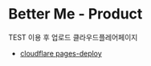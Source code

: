 
# Better Me - Product

TEST 이용 후 업로드 클라우드플레어페이지

- [cloudflare pages-deploy](https://betterme-product.pages.dev/)